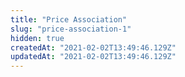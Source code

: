 ```yaml
---
title: "Price Association"
slug: "price-association-1"
hidden: true
createdAt: "2021-02-02T13:49:46.129Z"
updatedAt: "2021-02-02T13:49:46.129Z"
---
```


